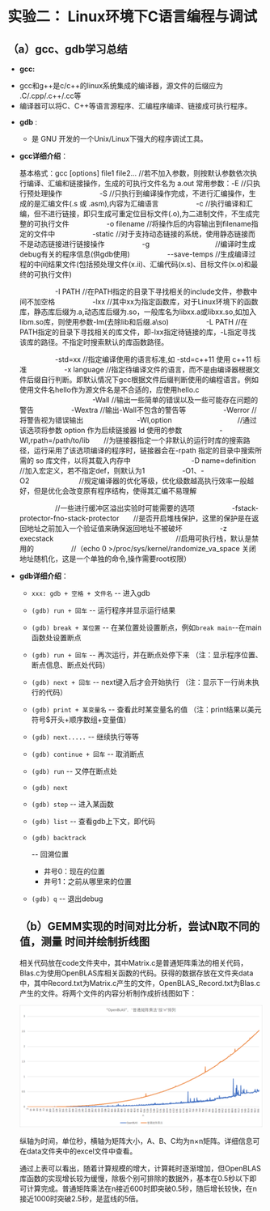 #  实验二： Linux环境下C语言编程与调试

##  （a）gcc、gdb学习总结	

+  **gcc:** 

  - gcc和g++是c/c++的linux系统集成的编译器，源文件的后缀应为 .C/.cpp/.c++/.cc等
  - 编译器可以将C、C++等语言源程序、汇编程序编译、链接成可执行程序。

+ **gdb** :

  - 是 GNU 开发的一个Unix/Linux下强大的程序调试工具。

+ **gcc详细介绍**：

  基本格式：gcc [options] file1 file2... //若不加入参数，则按默认参数依次执行编译、汇编和链接操作，生成的可执行文件名为 a.out
  常用参数：-E //只执行预处理操作
  　　　　　-S //只执行到编译操作完成，不进行汇编操作，生成的是汇编文件(.s 或 .asm),内容为汇编语言
  　　　　　-c //执行编译和汇编，但不进行链接，即只生成可重定位目标文件(.o),为二进制文件，不生成完整的可执行文件
  　　　　　-o filename //将操作后的内容输出到filename指定的文件中
  　　　　　-static //对于支持动态链接的系统，使用静态链接而不是动态链接进行链接操作
  　　　　　-g　　　　　　　　　 //编译时生成debug有关的程序信息(供gdb使用)
  　　　　　--save-temps //生成编译过程的中间结果文件(包括预处理文件(x.ii)、汇编代码(x.s)、目标文件(x.o)和最终的可执行文件)

  　　　　　-I PATH //在PATH指定的目录下寻找相关的include文件，参数中间不加空格
  　　　　　-lxx //其中xx为指定函数库，对于Linux环境下的函数库，静态库后缀为.a,动态库后缀为.so，一般库名为libxx.a或libxx.so,如加入libm.so库，则使用参数-lm(去除lib和后缀.a\so)
  　　　　　-L PATH //在PATH指定的目录下寻找相关的库文件，即-lxx指定待链接的库，-L指定寻找该库的路径。不指定时搜索默认的库函数路径。

  　　　　　-std=xx //指定编译使用的语言标准,如 -std=c++11 使用 c++11 标准
  　　　　　-x language //指定待编译文件的语言，而不是由编译器根据文件后缀自行判断。即默认情况下gcc根据文件后缀判断使用的编程语言。例如使用文件名hello作为源文件名是不合适的，应使用hello.c
  　　　　　
  　　　　　-Wall //输出一些简单的错误以及一些可能存在问题的警告
  　　　　　-Wextra //输出-Wall不包含的警告等
  　　　　　-Werror //将警告视为错误输出
  　　
  　　　　　-Wl,option　　　　　　　　　 //通过该选项将参数 option 作为后续链接器 ld 使用的参数
  　　　　　-Wl,rpath=/path/to/lib　　//为链接器指定一个非默认的运行时库的搜索路径，运行采用了该选项编译的程序时，链接器会在-rpath 指定的目录中搜索所需的 so 库文件，以将其载入内存中
  　　　
  　　　　　-D name=definition //加入宏定义，若不指定def，则默认为1
  　　　　　-O1、-O2　　　　　　　//规定编译器的优化等级，优化级数越高执行效率一般越好，但是优化会改变原有程序结构，使得其汇编不易理解

  　　　　　//一些进行缓冲区溢出实验时可能需要的选项
  　　　　　-fstack-protector-fno-stack-protector　　//是否开启堆栈保护，这里的保护是在返回地址之前加入一个验证值来确保返回地址不被破坏
  　　　　　-z execstack 　　　　　　　　　　　　　　　　　//启用可执行栈，默认是禁用的
  　　　　　//（echo 0 >/proc/sys/kernel/randomize_va_space 关闭地址随机化，这是一个单独的命令,操作需要root权限）

+ **gdb详细介绍**：

  - `xxx: gdb + 空格 + 文件名` -- 进入gdb

  - `(gdb) run + 回车` -- 运行程序并显示运行结果

  - `(gdb) break + 某位置` -- 在某位置处设置断点，例如`break main`--在main函数处设置断点

  - `(gdb) run + 回车` -- 再次运行，并在断点处停下来 （注：显示程序位置、断点信息、断点处代码）

  - `(gdb) next + 回车` -- next键入后才会开始执行 （注：显示下一行尚未执行的代码）

  - `(gdb) print + 某变量名` -- 查看此时某变量名的值 （注：print结果以美元符号$开头+顺序数组+变量值）

  - `(gdb) next.....` -- 继续执行等等

  - `(gdb) continue + 回车` -- 取消断点

  - `(gdb) run` -- 又停在断点处

  - `(gdb) next`

  - `(gdb) step` -- 进入某函数

  - `(gdb) list` -- 查看gdb上下文，即代码

  - ```
    (gdb) backtrack
    ```

     

    -- 回溯位置

    - 井号0：现在的位置
    - 井号1：之前从哪里来的位置

  - `(gdb) q` -- 退出debug

  

  

  

  ##  （b）GEMM实现的时间对比分析，尝试N取不同的值，测量 时间并绘制折线图

  ​	相关代码放在code文件夹中，其中Matrix.c是普通矩阵乘法的相关代码，Blas.c为使用OpenBLAS库相关函数的代码。获得的数据存放在文件夹data中，其中Record.txt为Matrix.c产生的文件，OpenBLAS_Record.txt为Blas.c产生的文件。将两个文件的内容分析制作成折线图如下：

  ![image-20210920180512509](.\image-20210920180512509.png)

  纵轴为时间，单位秒，横轴为矩阵大小，A、B、C均为n×n矩阵。详细信息可在data文件夹中的excel文件中查看。

  ​	通过上表可以看出，随着计算规模的增大，计算耗时逐渐增加，但OpenBLAS库函数的实现增长较为缓慢，除极个别可排除的数据外，基本在0.5秒以下即可计算完成。普通矩阵乘法在n接近600时即突破0.5秒，随后增长较快，在n接近1000时突破2.5秒，是蓝线的5倍。

  

  

